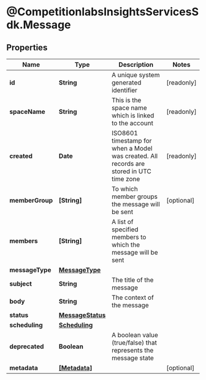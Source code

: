 # @CompetitionlabsInsightsServicesSdk.Message

## Properties

Name | Type | Description | Notes
------------ | ------------- | ------------- | -------------
**id** | **String** | A unique system generated identifier | [readonly] 
**spaceName** | **String** | This is the space name which is linked to the account | [readonly] 
**created** | **Date** | ISO8601 timestamp for when a Model was created. All records are stored in UTC time zone | [readonly] 
**memberGroup** | **[String]** | To which member groups the message will be sent | [optional] 
**members** | **[String]** | A list of specified members to which the message will be sent | 
**messageType** | [**MessageType**](MessageType.md) |  | 
**subject** | **String** | The title of the message | 
**body** | **String** | The context of the message | 
**status** | [**MessageStatus**](MessageStatus.md) |  | 
**scheduling** | [**Scheduling**](Scheduling.md) |  | 
**deprecated** | **Boolean** | A boolean value (true/false) that represents the message state | 
**metadata** | [**[Metadata]**](Metadata.md) |  | [optional] 


